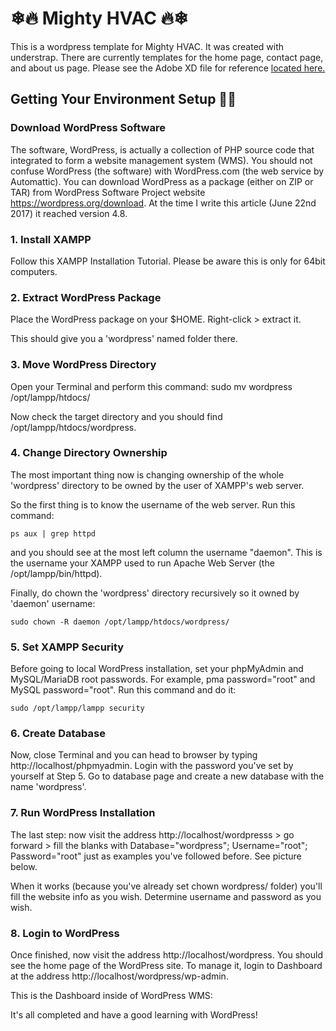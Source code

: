 # ❄🔥 Mighty HVAC 🔥❄

This is a wordpress template for Mighty HVAC. It was created with understrap. There are currently templates for the home page, contact page, and about us page. Please see the Adobe XD file for reference [located here.](MightyHVAC-Website.xd)

## Getting Your Environment Setup 🎊🎉

### Download WordPress Software

The software, WordPress, is actually a collection of PHP source code that integrated to form a website management system (WMS). You should not confuse WordPress (the software) with WordPress.com (the web service by Automattic). You can download WordPress as a package (either on ZIP or TAR) from WordPress Software Project website https://wordpress.org/download. At the time I write this article (June 22nd 2017) it reached version 4.8.

### 1. Install XAMPP
Follow this XAMPP Installation Tutorial. Please be aware this is only for 64bit computers.

### 2. Extract WordPress Package
Place the WordPress package on your $HOME. Right-click > extract it.

This should give you a 'wordpress' named folder there.

### 3. Move WordPress Directory

Open your Terminal and perform this command:
sudo mv wordpress /opt/lampp/htdocs/ 

Now check the target directory and you should find /opt/lampp/htdocs/wordpress.

### 4. Change Directory Ownership

The most important thing now is changing ownership of the whole 'wordpress' directory to be owned by the user of XAMPP's web server.

So the first thing is to know the username of the web server. Run this command:

```ps aux | grep httpd```

and you should see at the most left column the username "daemon". This is the username your XAMPP used to run Apache Web Server (the /opt/lampp/bin/httpd).

Finally, do chown the 'wordpress' directory recursively so it owned by 'daemon' username:

```sudo chown -R daemon /opt/lampp/htdocs/wordpress/```

### 5. Set XAMPP Security

Before going to local WordPress installation, set your phpMyAdmin and MySQL/MariaDB root passwords. For example, pma password="root" and MySQL password="root". Run this command and do it:

```sudo /opt/lampp/lampp security```

### 6. Create Database

Now, close Terminal and you can head to browser by typing http://localhost/phpmyadmin. Login with the password you've set by yourself at Step 5. Go to database page and create a new database with the name 'wordpress'.

### 7. Run WordPress Installation

The last step: now visit the address http://localhost/wordpresss > go forward > fill the blanks with Database="wordpress"; Username="root"; Password="root" just as examples you've followed before. See picture below.

When it works (because you've already set chown wordpress/ folder) you'll fill the website info as you wish. Determine username and password as you wish.

### 8. Login to WordPress

Once finished, now visit the address http://localhost/wordpress. You should see the home page of the WordPress site. To manage it, login to Dashboard at the address http://localhost/wordpress/wp-admin.

This is the Dashboard inside of WordPress WMS:

It's all completed and have a good learning with WordPress!
